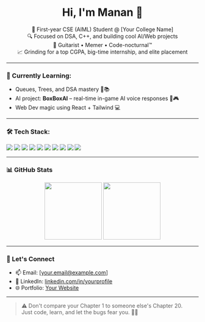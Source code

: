 <h1 align="center">Hi, I'm Manan 👋</h1>

<p align="center">
  🚀 First-year CSE (AIML) Student @ [Your College Name] <br>
  🔍 Focused on DSA, C++, and building cool AI/Web projects <br>
  🎸 Guitarist • Memer • Code-nocturnal™ <br>
  📈 Grinding for a top CGPA, big-time internship, and elite placement <br>
</p>

---

### 🧠 Currently Learning:
- Queues, Trees, and DSA mastery 🌳📚
- AI project: **BoxBoxAI** – real-time in-game AI voice responses 🧠🎮
- Web Dev magic using React + Tailwind 💻

---

### 🛠 Tech Stack:
<p>
  <img src="https://img.shields.io/badge/C++-00599C?style=for-the-badge&logo=c%2B%2B&logoColor=white"/>
  <img src="https://img.shields.io/badge/Python-3776AB?style=for-the-badge&logo=python&logoColor=white"/>
  <img src="https://img.shields.io/badge/HTML5-e34c26?style=for-the-badge&logo=html5&logoColor=white"/>
  <img src="https://img.shields.io/badge/CSS3-1572B6?style=for-the-badge&logo=css3&logoColor=white"/>
  <img src="https://img.shields.io/badge/JavaScript-f7df1e?style=for-the-badge&logo=javascript&logoColor=black"/>
  <img src="https://img.shields.io/badge/React-61DAFB?style=for-the-badge&logo=react&logoColor=black"/>
  <img src="https://img.shields.io/badge/TailwindCSS-38bdf8?style=for-the-badge&logo=tailwindcss&logoColor=white"/>
  <img src="https://img.shields.io/badge/Arduino-00979d?style=for-the-badge&logo=arduino&logoColor=white"/>
  <img src="https://img.shields.io/badge/ESP32-black?style=for-the-badge"/>
  <img src="https://img.shields.io/badge/Git-F05032?style=for-the-badge&logo=git&logoColor=white"/>
</p>

---

### 📊 GitHub Stats

<p align="center">
  <img src="https://github-readme-stats.vercel.app/api?username=DarkBytezz&show_icons=true&theme=tokyonight" height="150px"/>
  <img src="https://github-readme-stats.vercel.app/api/top-langs/?username=DarkBytezz&layout=compact&theme=tokyonight" height="150px"/>
</p>

---

### 🤝 Let's Connect
- 📫 Email: [your.email@example.com]
- 💼 LinkedIn: [linkedin.com/in/yourprofile](https://linkedin.com/in/yourprofile)
- 🌐 Portfolio: [Your Website](https://yourwebsite.com)

---

> ⚠️ Don't compare your Chapter 1 to someone else's Chapter 20.  
> Just code, learn, and let the bugs fear you. 🐛💥

